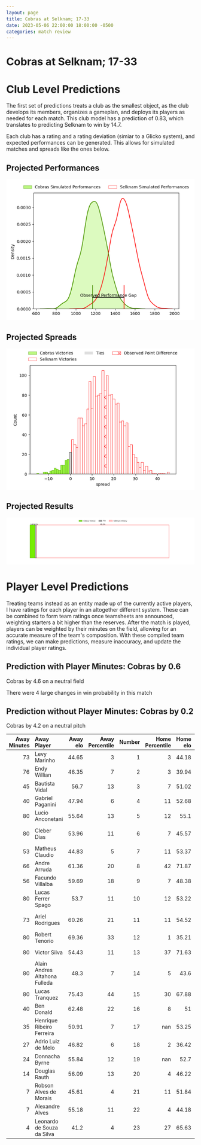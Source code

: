```yaml
---  
layout: page  
title: Cobras at Selknam; 17-33  
date: 2023-05-06 22:00:00 18:00:00 -0500  
categories: match review  
---
```

# Cobras at Selknam; 17-33

# Club Level Predictions


The first set of predictions treats a club as the smallest object, as the club develops its members, organizes a gameplan, and deploys its players as needed for each match. This club model has a prediction of 0.83, which translates to predicting Selknam to win by 14.7.

Each club has a rating and a rating deviation (simiar to a Glicko system), and expected performances can be generated. This allows for simulated matches and spreads like the ones below.
## Projected Performances


![Projected Performances](plots/performances_2023-05-06-Selknam-Cobras.png)
## Projected Spreads


![Projected Spreads](plots/spreads_2023-05-06-Selknam-Cobras.png)
## Projected Results


![Projected Results](plots/resultbar_2023-05-06-Selknam-Cobras.png)
# Player Level Predictions


Treating teams instead as an entity made up of the currently active players, I have ratings for each player in an altogether different system. These can be combined to form team ratings once teamsheets are announced, weighting starters a bit higher than the reserves. After the match is played, players can be weighted by their minutes on the field, allowing for an accurate measure of the team's composition. With these compiled team ratings, we can make predictions, measure inaccuracy, and update the individual player ratings.
## Prediction with Player Minutes: Cobras by 0.6


Cobras by 4.6 on a neutral field

There were 4 large changes in win probability in this match
## Prediction without Player Minutes: Cobras by 0.2


Cobras by 4.2 on a neutral pitch



|   Away Minutes | Away Player                   |   Away elo |   Away Percentile |   Number |   Home Percentile |   Home elo | Home Player             |   Home Minutes |
|---------------:|:------------------------------|-----------:|------------------:|---------:|------------------:|-----------:|:------------------------|---------------:|
|             73 | Levy Marinho                  |      44.65 |                 3 |        1 |                 3 |      44.18 | Salvador Lues           |             57 |
|             76 | Endy Willian                  |      46.35 |                 7 |        2 |                 3 |      39.94 | Diego Escobar           |             47 |
|             45 | Bautista Vidal                |      56.7  |                13 |        3 |                 7 |      51.02 | Esteban Inostroza       |             40 |
|             40 | Gabriel Paganini              |      47.94 |                 6 |        4 |                11 |      52.68 | Clemente Saavedra       |             80 |
|             80 | Lucio Anconetani              |      55.64 |                13 |        5 |                12 |      55.1  | Pablo Huete             |             74 |
|             80 | Cleber Dias                   |      53.96 |                11 |        6 |                 7 |      45.57 | Alfonso Escobar Alvarez |             80 |
|             53 | Matheus Claudio               |      44.83 |                 5 |        7 |                11 |      53.37 | Ignacio Silva           |             50 |
|             66 | Andre Arruda                  |      61.36 |                20 |        8 |                42 |      71.87 | Joaquin Milesi          |             76 |
|             56 | Facundo Villalba              |      59.69 |                18 |        9 |                 7 |      48.38 | Lukas Carvallo          |             61 |
|             80 | Lucas Ferrer Spago            |      53.7  |                11 |       10 |                12 |      53.22 | Francisco Urroz         |             80 |
|             73 | Ariel Rodrigues               |      60.26 |                21 |       11 |                11 |      54.52 | Jose Ignacio Larenas    |             80 |
|             80 | Robert Tenorio                |      69.36 |                33 |       12 |                 1 |      35.21 | Pablo Casas             |             74 |
|             80 | Victor Silva                  |      54.43 |                11 |       13 |                37 |      71.63 | Domingo Saavedra        |             80 |
|             80 | Alain Andres Altahona Fulleda |      48.3  |                 7 |       14 |                 5 |      43.6  | Gaspar Moltedo          |             80 |
|             80 | Lucas Tranquez                |      75.43 |                44 |       15 |                30 |      67.88 | Benjamin Videla         |             80 |
|             40 | Ben Donald                    |      62.48 |                22 |       16 |                 8 |      51    | Inaki Gurruchaga        |             40 |
|             35 | Henrique Ribeiro Ferreira     |      50.91 |                 7 |       17 |               nan |      53.25 | Augusto Bohme           |             33 |
|             27 | Adrio Luiz de Melo            |      46.82 |                 6 |       18 |                 2 |      36.42 | Raimundo Martinez       |             30 |
|             24 | Donnacha Byrne                |      55.84 |                12 |       19 |               nan |      52.7  | Vittorio Lastra         |             23 |
|             14 | Douglas Rauth                 |      56.09 |                13 |       20 |                 4 |      46.22 | Nicolas Herreros        |             19 |
|              7 | Robson Alves de Morais        |      45.61 |                 4 |       21 |                11 |      51.84 | Santiago Pedrero        |              6 |
|              7 | Alexandre Alves               |      55.18 |                11 |       22 |                 4 |      44.18 | Marcelo Torrealba       |              6 |
|              4 | Leonardo de Souza da Silva    |      41.2  |                 4 |       23 |                27 |      65.63 | Santiago Edwards        |              4 |

